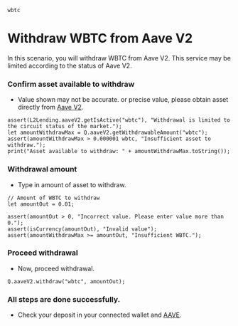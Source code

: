 ```meta-Currency
wbtc
```

# Withdraw WBTC from Aave V2

In this scenario, you will withdraw WBTC from Aave V2. This service may be limited according to the status of Aave V2.

### Confirm asset available to withdraw

- Value shown may not be accurate. or precise value, please obtain asset directly from [Aave V2](https://app.aave.com/#/dashboard).

```output-Dynamic
assert(L2Lending.aaveV2.getIsActive("wbtc"), "Withdrawal is limited to the circuit status of the market.");
let amountWithdrawMax = Q.aaveV2.getWithdrawableAmount("wbtc");
assert(amountWithdrawMax > 0.000001 wbtc, "Insufficient asset to withdraw.");
print("Asset available to withdraw: " + amountWithdrawMax.toString());
```

### Withdrawal amount

- Type in amount of asset to withdraw.

```input WBTC
// Amount of WBTC to withdraw
let amountOut = 0.01;
```

```input-Verify
assert(amountOut > 0, "Incorrect value. Please enter value more than 0.");
assert(isCurrency(amountOut), "Invalid value");
assert(amountWithdrawMax >= amountOut, "Insufficient WBTC.");
```

### Proceed withdrawal

- Now, proceed withdrawal.

```taster
Q.aaveV2.withdraw("wbtc", amountOut);
```

### All steps are done successfully.

- Check your deposit in your connected wallet and [AAVE](https://app.aave.com/#/dashboard).
